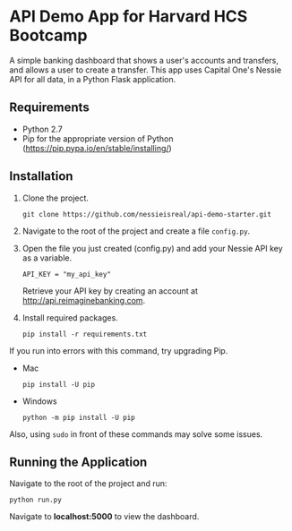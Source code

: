 # API Demo App for Harvard HCS Bootcamp

A simple banking dashboard that shows a user's accounts and transfers, and allows a user to create a transfer. This app uses Capital One's Nessie API for all data, in a Python Flask application.

## Requirements  

* Python 2.7
* Pip for the appropriate version of Python (https://pip.pypa.io/en/stable/installing/)

## Installation

1. Clone the project.

	```
	git clone https://github.com/nessieisreal/api-demo-starter.git
	```  

2. Navigate to the root of the project and create a file `config.py`.

3. Open the file you just created (config.py) and add your Nessie API key as a variable.  
	
	```
	API_KEY = "my_api_key"
	```  

	Retrieve your API key by creating an account at http://api.reimaginebanking.com.

4. Install required packages.
	
	```
	pip install -r requirements.txt
	```  
	
If you run into errors with this command, try upgrading Pip.  

* Mac  
    ```
    pip install -U pip
    ```  
* Windows  
    ```
    python -m pip install -U pip
    ```  
Also, using `sudo` in front of these commands may solve some issues. 

## Running the Application

Navigate to the root of the project and run:

```
python run.py
```  
	
Navigate to **localhost:5000** to view the dashboard.

